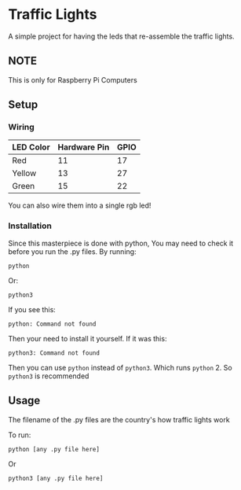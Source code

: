 # Traffic Lights
A simple project for having the leds that re-assemble the traffic lights.

## NOTE
This is only for Raspberry Pi Computers

## Setup

### Wiring

| LED Color | Hardware Pin | GPIO |
|-----------|--------------|------|
| Red       | 11           | 17   |
| Yellow    | 13           | 27   |
| Green     | 15           | 22   |

You can also wire them into a single rgb led!

### Installation

Since this masterpiece is done with python, You may need to check it before you run the .py files.
By running:
```
python
```
Or:
```
python3
```
If you see this:
```
python: Command not found
```
Then your need to install it yourself.
If it was this:
```
python3: Command not found
```
Then you can use `python` instead of `python3`. Which runs `python` 2.
So `python3` is recommended

## Usage

The filename of the .py files are the country's how traffic lights work

To run:
```
python [any .py file here]
```
Or
```
python3 [any .py file here]
```
